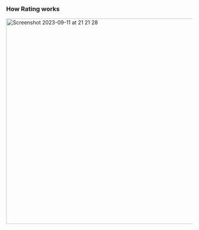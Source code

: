 ### How Rating works

<img width="553" alt="Screenshot 2023-09-11 at 21 21 28" src="https://github.com/comfortdelgro/compass-design/assets/119040724/f132f83d-295d-4d85-8dcb-4a8c1254eb68">

